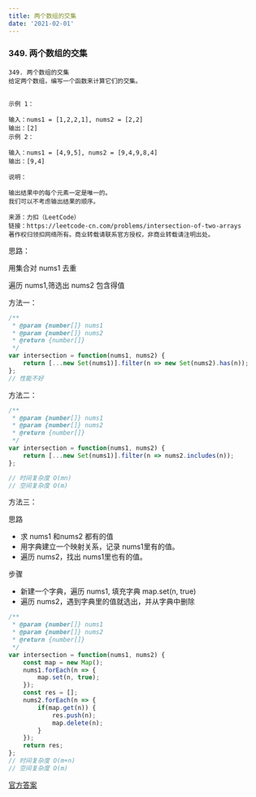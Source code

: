 ```yaml
---
title: 两个数组的交集
date: '2021-02-01'
---
```


### 349. 两个数组的交集

```
349. 两个数组的交集
给定两个数组，编写一个函数来计算它们的交集。


示例 1：

输入：nums1 = [1,2,2,1], nums2 = [2,2]
输出：[2]
示例 2：

输入：nums1 = [4,9,5], nums2 = [9,4,9,8,4]
输出：[9,4]

说明：

输出结果中的每个元素一定是唯一的。
我们可以不考虑输出结果的顺序。

来源：力扣（LeetCode）
链接：https://leetcode-cn.com/problems/intersection-of-two-arrays
著作权归领扣网络所有。商业转载请联系官方授权，非商业转载请注明出处。

```

思路：

  用集合对 nums1 去重

  遍历 nums1,筛选出 nums2 包含得值

方法一：

```js
/**
 * @param {number[]} nums1
 * @param {number[]} nums2
 * @return {number[]}
 */
var intersection = function(nums1, nums2) {
    return [...new Set(nums1)].filter(n => new Set(nums2).has(n));
};
// 性能不好
```

方法二：

```js
/**
 * @param {number[]} nums1
 * @param {number[]} nums2
 * @return {number[]}
 */
var intersection = function(nums1, nums2) {
    return [...new Set(nums1)].filter(n => nums2.includes(n));
};

// 时间复杂度 O(mn)
// 空间复杂度 O(m)
```

方法三：

思路

-   求 nums1 和nums2 都有的值
-   用字典建立一个映射关系，记录 nums1里有的值。
-   遍历 nums2，找出 nums1里也有的值。

步骤

-   新建一个字典，遍历 nums1, 填充字典  map.set(n, true)
-   遍历 nums2，遇到字典里的值就选出，并从字典中删除

```js
/**
 * @param {number[]} nums1
 * @param {number[]} nums2
 * @return {number[]}
 */
var intersection = function(nums1, nums2) {
    const map = new Map();
    nums1.forEach(n => {
        map.set(n, true);
    });
    const res = [];
    nums2.forEach(n => {
        if(map.get(n)) {
            res.push(n);
            map.delete(n);
        }
    });
    return res;
};
// 时间复杂度 O(m+n)
// 空间复杂度 O(m)
```



[官方答案](https://leetcode-cn.com/problems/intersection-of-two-arrays/solution/liang-ge-shu-zu-de-jiao-ji-by-leetcode-solution/)

